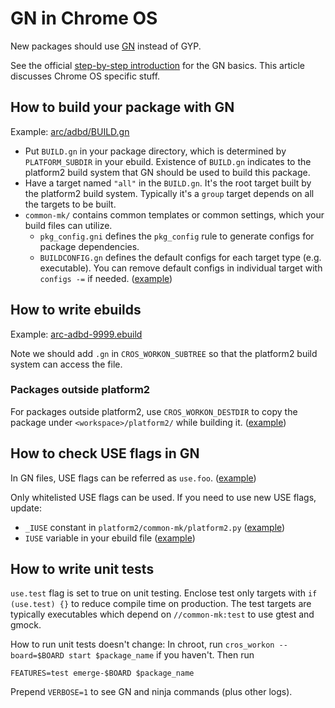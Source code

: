 # GN in Chrome OS

New packages should use
[GN](https://gn.googlesource.com/gn/+/master/docs/reference.md) instead of GYP.

See the official [step-by-step introduction](
https://gn.googlesource.com/gn/+/master/docs/quick_start.md#Step_by_step) for
the GN basics. This article discusses Chrome OS specific stuff.

## How to build your package with GN

Example: [arc/adbd/BUILD.gn](https://chromium.googlesource.com/chromiumos/platform2/+/master/arc/adbd/BUILD.gn)

- Put `BUILD.gn` in your package directory, which is determined by
  `PLATFORM_SUBDIR` in your ebuild. Existence of `BUILD.gn` indicates to the
  platform2 build system that GN should be used to build this package.
- Have a target named `"all"` in the `BUILD.gn`. It's the root target built
  by the platform2 build system. Typically it's a `group` target depends on all
  the targets to be built.
- `common-mk/` contains common templates or common settings, which your build
  files can utilize.
    - `pkg_config.gni` defines the `pkg_config` rule to generate configs for
      package dependencies.
    - `BUILDCONFIG.gn` defines the default configs for each target type (e.g.
      executable). You can remove default configs in individual target with
      `configs -=` if needed.
      ([example](https://crrev.com/d2f92d07e9b0950157b7ce3a0f70cfee72fe76e7/hammerd/BUILD.gn#39))

## How to write ebuilds

Example: [arc-adbd-9999.ebuild](
https://chromium.googlesource.com/chromiumos/overlays/chromiumos-overlay/+/master/chromeos-base/arc-adbd/arc-adbd-9999.ebuild)

Note we should add `.gn` in `CROS_WORKON_SUBTREE` so that the platform2 build
system can access the file.

### Packages outside platform2

For packages outside platform2, use `CROS_WORKON_DESTDIR` to copy the
package under `<workspace>/platform2/` while building it.
([example](https://crrev.com/2bee6447043f11d39c61d2c3ea0b02287793dcf9/chromeos-base/update_engine/update_engine-9999.ebuild#8))

## How to check USE flags in GN

In GN files, USE flags can be referred as `use.foo`.
([example](https://crrev.com/d2f92d07e9b0950157b7ce3a0f70cfee72fe76e7/hammerd/BUILD.gn#12))

Only whitelisted USE flags can be used. If you need to use new USE flags, update:
- `_IUSE` constant in `platform2/common-mk/platform2.py` ([example](https://crrev.com/c/1605185/5/common-mk/platform2.py))
- `IUSE` variable in your ebuild file ([example](https://crrev.com/c/1617184))

## How to write unit tests

`use.test` flag is set to true on unit testing. Enclose test only targets with
`if (use.test) {}` to reduce compile time on production.
The test targets are typically executables which depend on `//common-mk:test` to
use gtest and gmock.

How to run unit tests doesn't change: In chroot, run
`cros_workon --board=$BOARD start $package_name` if you haven't. Then run

```
FEATURES=test emerge-$BOARD $package_name
```

Prepend `VERBOSE=1` to see GN and ninja commands (plus other logs).
